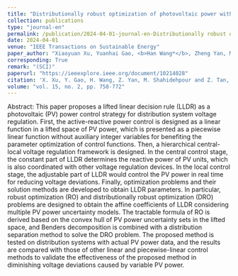 ```yaml
---
title: "Distributionally robust optimization of photovoltaic power with lifted linear decision rule for distribution system voltage regulation"
collection: publications
type: "journal-en"
permalink: /publication/2024-04-01-journal-en-Distributionally robust optimization of photovoltaic power with lifted linear decision rule for distribution system voltage regulation
date: 2024-04-01
venue: "IEEE Transactions on Sustainable Energy"
paper_author: "Xiaoyuan Xu, Yuanhai Gao, <b>Han Wang*</b>, Zheng Yan, Mohammad Shahidehpour, Zhenfei Tan"
corresponding: True
remark: "(SCI)"
paperurl: "https://ieeexplore.ieee.org/document/10214028"
citation: 'X. Xu, Y. Gao, H. Wang, Z. Yan, M. Shahidehpour and Z. Tan, "Distributionally Robust Optimization of Photovoltaic Power With Lifted Linear Decision Rule for Distribution System Voltage Regulation," in IEEE Transactions on Sustainable Energy, vol. 15, no. 2, pp. 758-772, April 2024.'
volume: "vol. 15, no. 2, pp. 758-772"
---
```


Abstract:
This paper proposes a lifted linear decision rule (LLDR) as a photovoltaic (PV) power control strategy for distribution system voltage regulation. First, the active-reactive power control is designed as a linear function in a lifted space of PV power, which is presented as a piecewise linear function without auxiliary integer variables for benefiting the parameter optimization of control functions. Then, a hierarchical central-local voltage regulation framework is designed. In the central control stage, the constant part of LLDR determines the reactive power of PV units, which is also coordinated with other voltage regulation devices. In the local control stage, the adjustable part of LLDR would control the PV power in real time for reducing voltage deviations. Finally, optimization problems and their solution methods are developed to obtain LLDR parameters. In particular, robust optimization (RO) and distributionally robust optimization (DRO) problems are designed to obtain the affine coefficients of LLDR considering multiple PV power uncertainty models. The tractable formula of RO is derived based on the convex hull of PV power uncertainty sets in the lifted space, and Benders decomposition is combined with a distribution separation method to solve the DRO problem. The proposed method is tested on distribution systems with actual PV power data, and the results are compared with those of other linear and piecewise-linear control methods to validate the effectiveness of the proposed method in diminishing voltage deviations caused by variable PV power.
